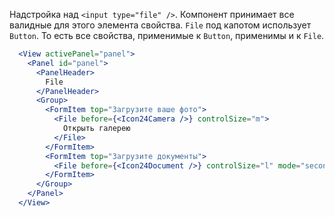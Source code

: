 Надстройка над `<input type="file" />`. Компонент принимает все валидные для этого элемента свойства.
`File` под капотом использует `Button`. То есть все свойства, применимые к `Button`, применимы и к `File`.

```jsx
  <View activePanel="panel">
    <Panel id="panel">
      <PanelHeader>
        File
      </PanelHeader>
      <Group>
        <FormItem top="Загрузите ваше фото">
          <File before={<Icon24Camera />} controlSize="m">
            Открыть галерею
          </File>
        </FormItem>
        <FormItem top="Загрузите документы">
          <File before={<Icon24Document />} controlSize="l" mode="secondary" />
        </FormItem>
      </Group>
    </Panel>
  </View>
```
